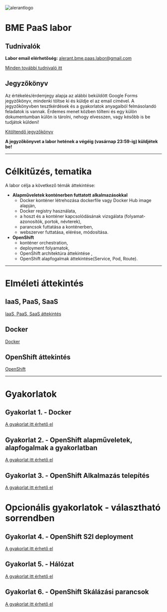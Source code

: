 ![alerantlogo](https://www.alerant.hu/img/logo.svg) 
# BME PaaS labor 
## Tudnivalók
**Labor email elérhetőség:** alerant.bme.paas.labor@gmail.com

[Minden további tudnivaló itt](docs/Tudnivalok.md)

## Jegyzőkönyv
Az értékelés/érdemjegy alapja az alábbi beküldött Google Forms jegyzőkönyv, mindenki töltse ki és küldje el az email címével.
A jegyzőkönyvben tesztkérdések és a gyakorlatok anyagaiból felmásolandó feladatok is vannak. Érdemes menet közben tölteni és egy külön dokumentumban külön is tárolni, nehogy elvesszen, vagy később is be tudjátok küldeni!
 
[Kitöltendő jegyzőkönyv](https://goo.gl/forms/MYJ79Jv5HY3Ynn2y2)

**A jegyzőkönyvet a labor hetének a végéig (vasárnap 23:59-ig) küldjétek be!**

---
# Célkitűzés, tematika
A labor célja a következő témák áttekintése:
- **Alapműveletek konténerben futtatott alkalmazásokkal**
  - Docker konténer létrehozása dockerfile vagy Docker Hub image alapján,
  - Docker registry használata,  
  - a hoszt és a konténer kapcsolódásának vizsgálata (folyamat-azonosítók, portok, névterek), 
  - parancsok futtatása a konténerben,
  - webszerver futtatása, elérése, módosítása.
- **OpenShift**
  - konténer orchestration, 
  - deployment folyamatok,
  - OpenShift architektúra áttekintése ,
  - OpenShift alapfogalmak áttekintése(Service, Pod, Route).
---

# Elméleti áttekintés
## IaaS, PaaS, SaaS
[IaaS, PaaS, SaaS áttekintés](docs/Elmelet1.md)

## Docker
[Docker](docs/Elmelet2.md)
## OpenShift áttekintés
[OpenShift](docs/Elmelet3.md)

---

# Gyakorlatok
## Gyakorlat 1. - Docker
[A gyakorlat itt érhető el](docs/Gyakorlat1.md)
## Gyakorlat 2. - OpenShift alapműveletek, alapfogalmak a gyakorlatban
[A gyakorlat itt érhető el](docs/Gyakorlat2.md)
## Gyakorlat 3. - OpenShift Alkalmazás telepítés
[A gyakorlat itt érhető el](docs/Gyakorlat3.md)

# Opcionális gyakorlatok - választható sorrendben
## Gyakorlat 4. - OpenShift S2I deployment
[A gyakorlat itt érhető el](docs/Gyakorlat4.md)
## Gyakorlat 5. - Hálózat
[A gyakorlat itt érhető el](docs/Gyakorlat5.md)
## Gyakorlat 6. - OpenShift Skálázási parancsok
[A gyakorlat itt érhető el](docs/Gyakorlat6.md)

